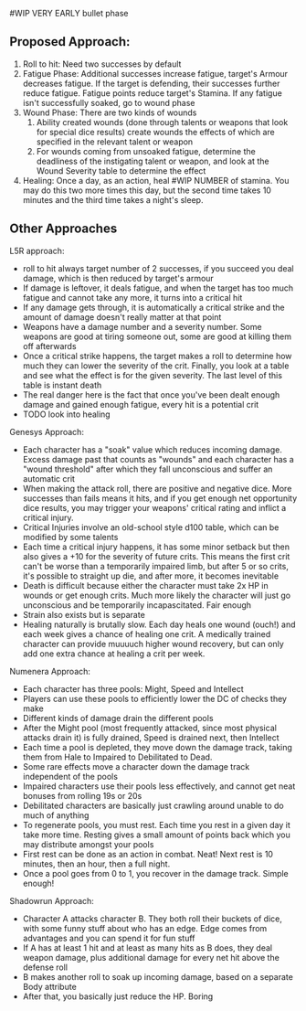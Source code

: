 #WIP VERY EARLY bullet phase


## Proposed Approach:

1. Roll to hit: Need two successes by default
2. Fatigue Phase: Additional successes increase fatigue, target's Armour decreases fatigue. If the target is defending, their successes further reduce fatigue. Fatigue points reduce target's Stamina. If any fatigue isn't successfully soaked, go to wound phase
3. Wound Phase: There are two kinds of wounds
	1. Ability created wounds (done through talents or weapons that look for special dice results) create wounds the effects of which are specified in the relevant talent or weapon
	2. For wounds coming from unsoaked fatigue, determine the deadliness of the instigating talent or weapon, and look at the Wound Severity table to determine the effect
4. Healing: Once a day, as an action, heal #WIP NUMBER of stamina. You may do this two more times this day, but the second time takes 10 minutes and the third time takes a night's sleep.

## Other Approaches

L5R approach:
- roll to hit always target number of 2 successes, if you succeed you deal damage, which is then reduced by target's armour
- If damage is leftover, it deals fatigue, and when the target has too much fatigue and cannot take any more, it turns into a critical hit
- If any damage gets through, it is automatically a critical strike and the amount of damage doesn't really matter at that point
- Weapons have a damage number and a severity number. Some weapons are good at tiring someone out, some are good at killing them off afterwards
- Once a critical strike happens, the target makes a roll to determine how much they can lower the severity of the crit. Finally, you look at a table and see what the effect is for the given severity. The last level of this table is instant death
- The real danger here is the fact that once you've been dealt enough damage and gained enough fatigue, every hit is a potential crit
- TODO look into healing

Genesys Approach:
- Each character has a "soak" value which reduces incoming damage. Excess damage past that counts as "wounds" and each character has a "wound threshold" after which they fall unconscious and suffer an automatic crit
- When making the attack roll, there are positive and negative dice. More successes than fails means it hits, and if you get enough net opportunity dice results, you may trigger your weapons' critical rating and inflict a critical injury.
- Critical Injuries involve an old-school style d100 table, which can be modified by some talents
- Each time a critical injury happens, it has some minor setback but then also gives a +10 for the severity of future crits. This means the first crit can't be worse than a temporarily impaired limb, but after 5 or so crits, it's possible to straight up die, and after more, it becomes inevitable
- Death is difficult because either the character must take 2x HP in wounds or get enough crits. Much more likely the character will just go unconscious and be temporarily incapascitated. Fair enough
- Strain also exists but is separate
- Healing naturally is brutally slow. Each day heals one wound (ouch!) and each week gives a chance of healing one crit. A medically trained character can provide muuuuch higher wound recovery, but can only add one extra chance at healing a crit per week.

Numenera Approach:

- Each character has three pools: Might, Speed and Intellect
- Players can use these pools to efficiently lower the DC of checks they make
- Different kinds of damage drain the different pools
- After the Might pool (most frequently attacked, since most physical attacks drain it) is fully drained, Speed is drained next, then Intellect
- Each time a pool is depleted, they move down the damage track, taking them from Hale to Impaired to Debilitated to Dead.
- Some rare effects move a character down the damage track independent of the pools
- Impaired characters use their pools less effectively, and cannot get neat bonuses from rolling 19s or 20s
- Debilitated characters are basically just crawling around unable to do much of anything
- To regenerate pools, you must rest. Each time you rest in a given day it take more time. Resting gives a small amount of points back which you may distribute amongst your pools
- First rest can be done as an action in combat. Neat! Next rest is 10 minutes, then an hour, then a full night.
- Once a pool goes from 0 to 1, you recover in the damage track. Simple enough!

Shadowrun Approach:

- Character A attacks character B. They both roll their buckets of dice, with some funny stuff about who has an edge. Edge comes from advantages and you can spend it for fun stuff
- If A has at least 1 hit and at least as many hits as B does, they deal weapon damage, plus additional damage for every net hit above the defense roll
- B makes another roll to soak up incoming damage, based on a separate Body attribute
- After that, you basically just reduce the HP. Boring